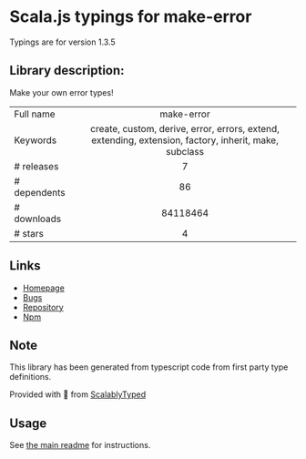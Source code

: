 
# Scala.js typings for make-error

Typings are for version 1.3.5

## Library description:
Make your own error types!

|                    |                 |
| ------------------ | :-------------: |
| Full name          | make-error |
| Keywords           | create, custom, derive, error, errors, extend, extending, extension, factory, inherit, make, subclass |
| # releases         | 7 |
| # dependents       | 86 |
| # downloads        | 84118464 |
| # stars            | 4 |

## Links
- [Homepage](https://github.com/JsCommunity/make-error)
- [Bugs](https://github.com/JsCommunity/make-error/issues)
- [Repository](https://github.com/JsCommunity/make-error)
- [Npm](https://www.npmjs.com/package/make-error)
    


## Note
This library has been generated from typescript code from first party type definitions.

Provided with :purple_heart: from [ScalablyTyped](https://github.com/oyvindberg/ScalablyTyped)

## Usage
See [the main readme](../../readme.md) for instructions.


